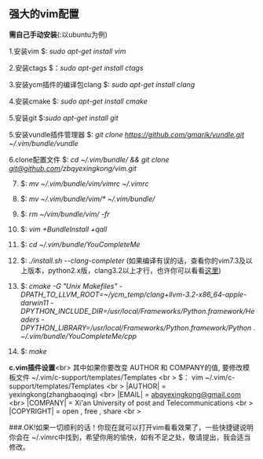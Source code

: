 ## 强大的vim配置
 
   **需自己手动安装**(:以ubuntu为例)

  1.安装vim $: _sudo apt-get install vim_

  2.安装ctags $：_sudo apt-get install ctags_

  3.安装ycm插件的编译包clang $: _sudo apt-get install clang_

  4.安装cmake $: _sudo apt-get install cmake_
  
  5.安装git $:_sudo apt-get install git_
  
  5.安装vundle插件管理器  $: *git clone https://github.com/gmarik/vundle.git  ~/.vim/bundle/vundle*

  6.clone配置文件 $: _cd ~/.vim/bundle/ && git clone git@github.com/zbqyexingkong/vim.git_

  7. $: _mv ~/.vim/bundle/vim/vimrc  ~/.vimrc_

  8. $: _mv ~/.vim/bundle/vim/* ~/.vim/bundle/_
  
  9. $: _rm ~/vim/bundle/vim/ -fr_
  
  10. $: _vim  +BundleInstall +qall_

  11. $: _cd ~/.vim/bundle/YouCompleteMe_

  12. $: _./install.sh --clang-completer_  (如果编译有误的话，查看你的vim7.3及以上版本，python2.x版，clang3.2以上才行，也许你可以看看[这里](http://www.cnblogs.com/scue/p/3234102.html))  

  13. $: *cmake -G "Unix Makefiles" -DPATH_TO_LLVM_ROOT=~/ycm_temp/clang+llvm-3.2-x86_64-apple-darwin11 -DPYTHON_INCLUDE_DIR=/usr/local/Frameworks/Python.framework/Headers -DPYTHON_LIBRARY=/usr/local/Frameworks/Python.framework/Python . ~/.vim/bundle/YouCompleteMe/cpp*

  14. $: _make_

   
   **c.vim插件设置**<br\>
   其中如果你要改变 AUTHOR 和 COMPANY的值, 要修改模板文件 ~/.vim/c-support/templates/Templates <br \>
   $： vim ~/.vim/c-support/templates/Templates <br \>
  |AUTHOR|    = yexingkong(zhangbaoqing) <br\>
  |EMAIL|     = abqyexingkong@gmail.com <br\>
  |COMPANY|   = Xi'an University of post and Telecommunications <br \>
  |COPYRIGHT| = open , free , share <br \>
   
  ###.OK!如果一切顺利的话！你现在就可以打开vim看看效果了，一些快捷键说明你会在 ~/.vimrc中找到，希望你用的愉快，如有不足之处，敬请提出，我会适当修改。

  
 

